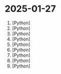 # 2025-01-27

1. [](https://github.comundefined "DeepSeek Coder: Let the Code Write Itself") [Python]
2. [](https://github.comundefined "Composable building blocks to build Llama Apps") [Python]
3. [](https://github.comundefined "Convert PDF to markdown + JSON quickly with high accuracy") [Python]
4. [](https://github.comundefined "OCR, layout analysis, reading order, table recognition in 90+ languages") [Python]
5. [](https://github.comundefined "The most powerful and modular diffusion model GUI, api and backend with a graph/nodes interface.") [Python]
6. [](https://github.comundefined "📺 An End-to-End Solution for High-Resolution and Long Video Generation Based on Transformer Diffusion") [Python]
7. [](https://github.comundefined "DeepSeek-VL: Towards Real-World Vision-Language Understanding") [Python]
8. [](https://github.comundefined "") [Python]
9. [](https://github.comundefined "Collection of awesome LLM apps with AI Agents and RAG using OpenAI, Anthropic, Gemini and opensource models.") [Python]
